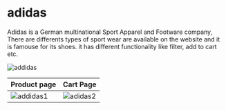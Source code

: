 # adidas
Adidas is a German multinational Sport Apparel and Footware company, There are differents types of sport wear are available on the website and it is famouse for its shoes. it has different functionality like filter, add to cart etc.

![addidas](https://github.com/VrushabhVeer/adidas/assets/99570200/b2e360cb-4fe6-4cbe-bb7b-d3f4594d70a7)



| Product page              | Cart Page              |
| ---------------------- | ---------------------- |
| ![addidas1](https://github.com/VrushabhVeer/adidas/assets/99570200/455915b0-fa31-4a67-9d8b-c494e8ff1098) | ![adidas2](https://github.com/VrushabhVeer/adidas/assets/99570200/eaace565-cf98-4a7a-bf75-8f1b3703140a) |
